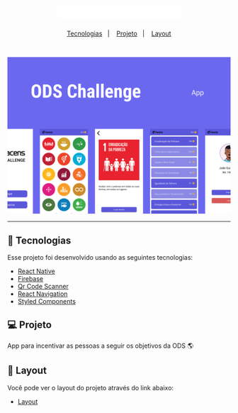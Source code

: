 <h1 align="center">
  <img alt="ODS-Challenge" title="ODS-Challenge" src=".github/ODS CHALLENGE.png" />
 </h1>
 
 <p align="center">
  <a href="#-tecnologias">Tecnologias</a>&nbsp;&nbsp;&nbsp;|&nbsp;&nbsp;&nbsp;
  <a href="#-projeto">Projeto</a>&nbsp;&nbsp;&nbsp;|&nbsp;&nbsp;&nbsp;
  <a href="#-layout">Layout</a>
</p>

<br>

<p align="center">
  <img alt="ODS-Challenge" src=".github/Capa.png">
</p>

---

## 🧪 Tecnologias

Esse projeto foi desenvolvido usando as seguintes tecnologias:

- [React Native](https://reactnative.dev/)
- [Firebase](https://firebase.google.com/?hl=pt-br)
- [Qr Code Scanner](https://github.com/moaazsidat/react-native-qrcode-scanner)
- [React Navigation](https://reactnavigation.org/)
- [Styled Components](https://styled-components.com/)

## 💻 Projeto

App para incentivar as pessoas a seguir os objetivos da ODS 🌎

## 🔖 Layout

Você pode ver o layout do projeto através do link abaixo:

- [Layout](https://www.figma.com/file/vQnMSUEUDfwaZG6lCGBQuW/ODS?node-id=0%3A1) 

